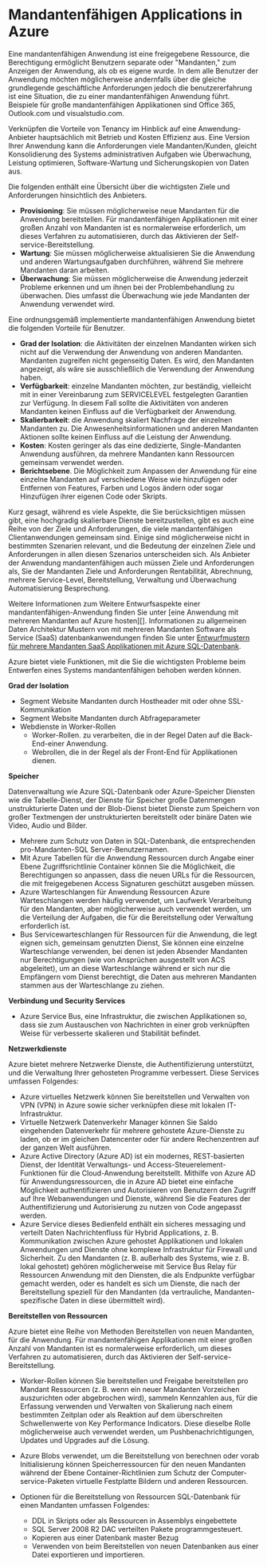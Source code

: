 <properties
    pageTitle="Die Anwendung Muster mit mehreren Mandanten Web | Microsoft Azure"
    description="Suchen Sie nach strukturierte Übersichten und entwurfmustern, die beschreiben, wie eine Webanwendung mit mehreren Mandanten auf Azure implementiert wird."
    services=""
    documentationCenter=".net"
    authors="wadepickett" 
    manager="wpickett"
    editor=""/>

<tags
    ms.service="active-directory"
    ms.workload="identity"
    ms.tgt_pltfrm="na"
    ms.devlang="dotnet"
    ms.topic="article"
    ms.date="06/05/2015"
    ms.author="wpickett"/>

# <a name="multitenant-applications-in-azure"></a>Mandantenfähigen Applications in Azure

Eine mandantenfähigen Anwendung ist eine freigegebene Ressource, die Berechtigung ermöglicht Benutzern separate oder "Mandanten," zum Anzeigen der Anwendung, als ob es eigene wurde. In dem alle Benutzer der Anwendung möchten möglicherweise andernfalls über die gleiche grundlegende geschäftliche Anforderungen jedoch die benutzererfahrung ist eine Situation, die zu einer mandantenfähigen Anwendung führt. Beispiele für große mandantenfähigen Applikationen sind Office 365, Outlook.com und visualstudio.com.

Verknüpfen die Vorteile von Tenancy im Hinblick auf eine Anwendung-Anbieter hauptsächlich mit Betrieb und Kosten Effizienz aus. Eine Version Ihrer Anwendung kann die Anforderungen viele Mandanten/Kunden, gleicht Konsolidierung des Systems administrativen Aufgaben wie Überwachung, Leistung optimieren, Software-Wartung und Sicherungskopien von Daten aus.

Die folgenden enthält eine Übersicht über die wichtigsten Ziele und Anforderungen hinsichtlich des Anbieters.

- **Provisioning**: Sie müssen möglicherweise neue Mandanten für die Anwendung bereitstellen.  Für mandantenfähigen Applikationen mit einer großen Anzahl von Mandanten ist es normalerweise erforderlich, um dieses Verfahren zu automatisieren, durch das Aktivieren der Self-service-Bereitstellung.
- **Wartung**: Sie müssen möglicherweise aktualisieren Sie die Anwendung und anderen Wartungsaufgaben durchführen, während Sie mehrere Mandanten daran arbeiten.
- **Überwachung**: Sie müssen möglicherweise die Anwendung jederzeit Probleme erkennen und um ihnen bei der Problembehandlung zu überwachen. Dies umfasst die Überwachung wie jede Mandanten der Anwendung verwendet wird.

Eine ordnungsgemäß implementierte mandantenfähigen Anwendung bietet die folgenden Vorteile für Benutzer.

- **Grad der Isolation**: die Aktivitäten der einzelnen Mandanten wirken sich nicht auf die Verwendung der Anwendung von anderen Mandanten. Mandanten zugreifen nicht gegenseitig Daten. Es wird, den Mandanten angezeigt, als wäre sie ausschließlich die Verwendung der Anwendung haben.
- **Verfügbarkeit**: einzelne Mandanten möchten, zur beständig, vielleicht mit in einer Vereinbarung zum SERVICELEVEL festgelegten Garantien zur Verfügung. In diesem Fall sollte die Aktivitäten von anderen Mandanten keinen Einfluss auf die Verfügbarkeit der Anwendung.
- **Skalierbarkeit**: die Anwendung skaliert Nachfrage der einzelnen Mandanten zu. Die Anwesenheitsinformationen und anderen Mandanten Aktionen sollte keinen Einfluss auf die Leistung der Anwendung.
- **Kosten**: Kosten geringer als das eine dedizierte, Single-Mandanten Anwendung ausführen, da mehrere Mandanten kann Ressourcen gemeinsam verwendet werden.
- **Berichtsebene**. Die Möglichkeit zum Anpassen der Anwendung für eine einzelne Mandanten auf verschiedene Weise wie hinzufügen oder Entfernen von Features, Farben und Logos ändern oder sogar Hinzufügen ihrer eigenen Code oder Skripts.

Kurz gesagt, während es viele Aspekte, die Sie berücksichtigen müssen gibt, eine hochgradig skalierbare Dienste bereitzustellen, gibt es auch eine Reihe von der Ziele und Anforderungen, die viele mandantenfähigen Clientanwendungen gemeinsam sind. Einige sind möglicherweise nicht in bestimmten Szenarien relevant, und die Bedeutung der einzelnen Ziele und Anforderungen in allen diesen Szenarios unterscheiden sich. Als Anbieter der Anwendung mandantenfähigen auch müssen Ziele und Anforderungen als, Sie der Mandanten Ziele und Anforderungen Rentabilität, Abrechnung, mehrere Service-Level, Bereitstellung, Verwaltung und Überwachung Automatisierung Besprechung.

Weitere Informationen zum Weitere Entwurfsaspekte einer mandantenfähigen-Anwendung finden Sie unter [eine Anwendung mit mehreren Mandanten auf Azure hosten][]. Informationen zu allgemeinen Daten Architektur Mustern von mit mehreren Mandanten Software als Service (SaaS) datenbankanwendungen finden Sie unter [Entwurfmustern für mehrere Mandanten SaaS Applikationen mit Azure SQL-Datenbank](./sql-database/sql-database-design-patterns-multi-tenancy-saas-applications.md). 

Azure bietet viele Funktionen, mit die Sie die wichtigsten Probleme beim Entwerfen eines Systems mandantenfähigen behoben werden können.

**Grad der Isolation**

- Segment Website Mandanten durch Hostheader mit oder ohne SSL-Kommunikation
- Segment Website Mandanten durch Abfrageparameter
- Webdienste in Worker-Rollen
    - Worker-Rollen. zu verarbeiten, die in der Regel Daten auf die Back-End-einer Anwendung.
    - Webrollen, die in der Regel als der Front-End für Applikationen dienen.

**Speicher**

Datenverwaltung wie Azure SQL-Datenbank oder Azure-Speicher Diensten wie die Tabelle-Dienst, der Dienste für Speicher große Datenmengen unstrukturierte Daten und der Blob-Dienst bietet Dienste zum Speichern von großer Textmengen der unstrukturierten bereitstellt oder binäre Daten wie Video, Audio und Bilder.

- Mehrere zum Schutz von Daten in SQL-Datenbank, die entsprechenden pro-Mandanten-SQL Server-Benutzernamen.
- Mit Azure Tabellen für die Anwendung Ressourcen durch Angabe einer Ebene Zugriffsrichtlinie Container können Sie die Möglichkeit, die Berechtigungen so anpassen, dass die neuen URLs für die Ressourcen, die mit freigegebenen Access Signaturen geschützt ausgeben müssen.
- Azure Warteschlangen für Anwendung Ressourcen Azure Warteschlangen werden häufig verwendet, um Laufwerk Verarbeitung für den Mandanten, aber möglicherweise auch verwendet werden, um die Verteilung der Aufgaben, die für die Bereitstellung oder Verwaltung erforderlich ist.
- Bus Servicewarteschlangen für Ressourcen für die Anwendung, die legt eignen sich, gemeinsam genutzten Dienst, Sie können eine einzelne Warteschlange verwenden, bei denen ist jeden Absender Mandanten nur Berechtigungen (wie von Ansprüchen ausgestellt von ACS abgeleitet), um an diese Warteschlange während er sich nur die Empfängern vom Dienst berechtigt, die Daten aus mehreren Mandanten stammen aus der Warteschlange zu ziehen.


**Verbindung und Security Services**

- Azure Service Bus, eine Infrastruktur, die zwischen Applikationen so, dass sie zum Austauschen von Nachrichten in einer grob verknüpften Weise für verbesserte skalieren und Stabilität befindet.

**Netzwerkdienste**

Azure bietet mehrere Netzwerke Dienste, die Authentifizierung unterstützt, und die Verwaltung Ihrer gehosteten Programme verbessert. Diese Services umfassen Folgendes:

- Azure virtuelles Netzwerk können Sie bereitstellen und Verwalten von VPN (VPN) in Azure sowie sicher verknüpfen diese mit lokalen IT-Infrastruktur.
- Virtuelle Netzwerk Datenverkehr Manager können Sie Saldo eingehenden Datenverkehr für mehrere gehostete Azure-Dienste zu laden, ob er im gleichen Datencenter oder für andere Rechenzentren auf der ganzen Welt ausführen.
- Azure Active Directory (Azure AD) ist ein modernes, REST-basierten Dienst, der Identität Verwaltungs- und Access-Steuerelement-Funktionen für die Cloud-Anwendung bereitstellt. Mithilfe von Azure AD für Anwendungsressourcen, die in Azure AD bietet eine einfache Möglichkeit authentifizieren und Autorisieren von Benutzern den Zugriff auf Ihre Webanwendungen und Dienste, während Sie die Features der Authentifizierung und Autorisierung zu nutzen von Code angepasst werden.
- Azure Service dieses Bedienfeld enthält ein sicheres messaging und verteilt Daten Nachrichtenfluss für Hybrid Applications, z. B. Kommunikation zwischen Azure gehostet Applikationen und lokalen Anwendungen und Dienste ohne komplexe Infrastruktur für Firewall und Sicherheit. Zu den Mandanten (z. B. außerhalb des Systems, wie z. B. lokal gehostet) gehören möglicherweise mit Service Bus Relay für Ressourcen Anwendung mit den Diensten, die als Endpunkte verfügbar gemacht werden, oder es handelt es sich um Dienste, die nach der Bereitstellung speziell für den Mandanten (da vertrauliche, Mandanten-spezifische Daten in diese übermittelt wird).



**Bereitstellen von Ressourcen**

Azure bietet eine Reihe von Methoden Bereitstellen von neuen Mandanten, für die Anwendung. Für mandantenfähigen Applikationen mit einer großen Anzahl von Mandanten ist es normalerweise erforderlich, um dieses Verfahren zu automatisieren, durch das Aktivieren der Self-service-Bereitstellung.

- Worker-Rollen können Sie bereitstellen und Freigabe bereitstellen pro Mandant Ressourcen (z. B. wenn ein neuer Mandanten Vorzeichen auszurichten oder abgebrochen wird), sammeln Kennzahlen aus, für die Erfassung verwenden und Verwalten von Skalierung nach einem bestimmten Zeitplan oder als Reaktion auf dem überschreiten Schwellenwerte von Key Performance Indicators. Diese dieselbe Rolle möglicherweise auch verwendet werden, um Pushbenachrichtigungen, Updates und Upgrades auf die Lösung.
- Azure Blobs verwendet, um die Bereitstellung von berechnen oder vorab Initialisierung können Speicherressourcen für den neuen Mandanten während der Ebene Container-Richtlinien zum Schutz der Computer-service-Paketen virtuelle Festplatte Bildern und anderen Ressourcen.
- Optionen für die Bereitstellung von Ressourcen SQL-Datenbank für einen Mandanten umfassen Folgendes:

    -   DDL in Skripts oder als Ressourcen in Assemblys eingebettete
    -   SQL Server 2008 R2 DAC verteilten Pakete programmgesteuert.
    -   Kopieren aus einer Datenbank master Bezug
    -   Verwenden von beim Bereitstellen von neuen Datenbanken aus einer Datei exportieren und importieren.



<!--links-->

[Eine Anwendung mit mehreren Mandanten auf Azure Hostinganbieter]: http://msdn.microsoft.com/library/hh534480.aspx
[Designing Multitenant Applications on Azure]: http://msdn.microsoft.com/library/windowsazure/hh689716
